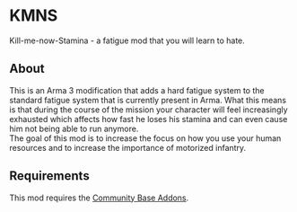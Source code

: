 # KMNS
Kill-me-now-Stamina - a fatigue mod that you will learn to hate.

## About
This is an Arma 3 modification that adds a hard fatigue system to the standard fatigue system that is currently present in Arma. What this means is that during the course of the mission your character will feel increasingly exhausted which affects how fast he loses his stamina and can even cause him not being able to run anymore.  
The goal of this mod is to increase the focus on how you use your human resources and to increase the importance of motorized infantry.

## Requirements
This mod requires the [Community Base Addons](https://github.com/CBATeam/CBA_A3/).
